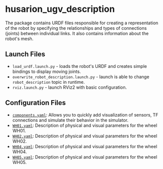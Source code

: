 # husarion_ugv_description

The package contains URDF files responsible for creating a representation of the robot by specifying the relationships and types of connections (joints) between individual links. It also contains information about the robot's mesh.

## Launch Files

- `load_urdf.launch.py` - loads the robot's URDF and creates simple bindings to display moving joints.
- `overwrite_robot_description.launch.py` - launch is able to change `robot_description` topic in runtime.
- `rviz.launch.py` - launch RViz2 with basic configuration.

## Configuration Files

- [`components.yaml`](./config/components.yaml): Allows you to quickly add visualization of sensors, TF connections and simulate their behavior in the simulator.
- [`WH01.yaml`](./config/WH01.yaml): Description of physical and visual parameters for the wheel WH01.
- [`WH02.yaml`](./config/WH02.yaml): Description of physical and visual parameters for the wheel WH02.
- [`WH04.yaml`](./config/WH04.yaml): Description of physical and visual parameters for the wheel WH04.
- [`WH05.yaml`](./config/WH05.yaml): Description of physical and visual parameters for the wheel WH05.
